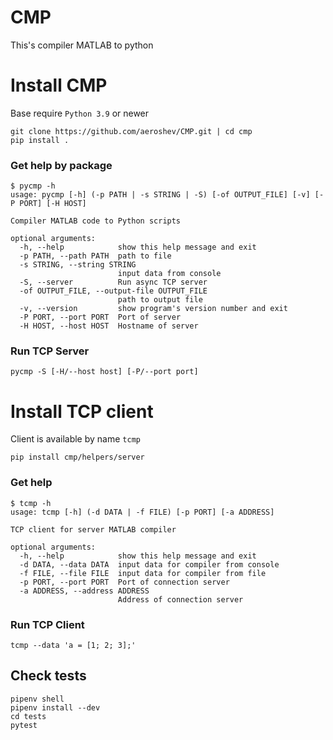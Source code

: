 # CMP
This's compiler MATLAB to python

# Install CMP
Base require `Python 3.9` or newer

```shell
git clone https://github.com/aeroshev/CMP.git | cd cmp
pip install .
```

### Get help by package
```shell
$ pycmp -h
usage: pycmp [-h] (-p PATH | -s STRING | -S) [-of OUTPUT_FILE] [-v] [-P PORT] [-H HOST]

Compiler MATLAB code to Python scripts

optional arguments:
  -h, --help            show this help message and exit
  -p PATH, --path PATH  path to file
  -s STRING, --string STRING
                        input data from console
  -S, --server          Run async TCP server
  -of OUTPUT_FILE, --output-file OUTPUT_FILE
                        path to output file
  -v, --version         show program's version number and exit
  -P PORT, --port PORT  Port of server
  -H HOST, --host HOST  Hostname of server
```

### Run TCP Server
```shell
pycmp -S [-H/--host host] [-P/--port port]
```

# Install TCP client
Client is available by name `tcmp`
```shell
pip install cmp/helpers/server 
```

### Get help
```shell
$ tcmp -h
usage: tcmp [-h] (-d DATA | -f FILE) [-p PORT] [-a ADDRESS]

TCP client for server MATLAB compiler

optional arguments:
  -h, --help            show this help message and exit
  -d DATA, --data DATA  input data for compiler from console
  -f FILE, --file FILE  input data for compiler from file
  -p PORT, --port PORT  Port of connection server
  -a ADDRESS, --address ADDRESS
                        Address of connection server

```

### Run TCP Client
```shell
tcmp --data 'a = [1; 2; 3];'
```

## Check tests
```shell
pipenv shell
pipenv install --dev
cd tests
pytest
```

